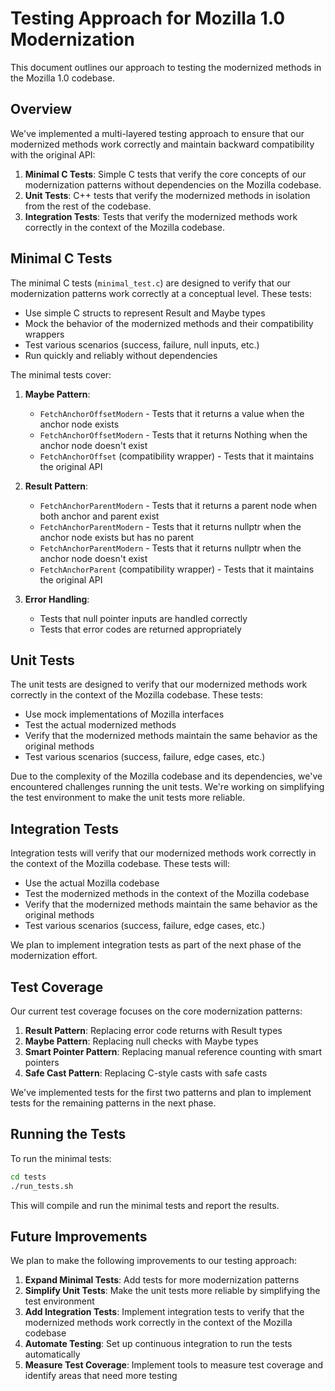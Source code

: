 # Testing Approach for Mozilla 1.0 Modernization

This document outlines our approach to testing the modernized methods in the Mozilla 1.0 codebase.

## Overview

We've implemented a multi-layered testing approach to ensure that our modernized methods work correctly and maintain backward compatibility with the original API:

1. **Minimal C Tests**: Simple C tests that verify the core concepts of our modernization patterns without dependencies on the Mozilla codebase.
2. **Unit Tests**: C++ tests that verify the modernized methods in isolation from the rest of the codebase.
3. **Integration Tests**: Tests that verify the modernized methods work correctly in the context of the Mozilla codebase.

## Minimal C Tests

The minimal C tests (`minimal_test.c`) are designed to verify that our modernization patterns work correctly at a conceptual level. These tests:

- Use simple C structs to represent Result<T> and Maybe<T> types
- Mock the behavior of the modernized methods and their compatibility wrappers
- Test various scenarios (success, failure, null inputs, etc.)
- Run quickly and reliably without dependencies

The minimal tests cover:

1. **Maybe<T> Pattern**:
   - `FetchAnchorOffsetModern` - Tests that it returns a value when the anchor node exists
   - `FetchAnchorOffsetModern` - Tests that it returns Nothing when the anchor node doesn't exist
   - `FetchAnchorOffset` (compatibility wrapper) - Tests that it maintains the original API

2. **Result<T> Pattern**:
   - `FetchAnchorParentModern` - Tests that it returns a parent node when both anchor and parent exist
   - `FetchAnchorParentModern` - Tests that it returns nullptr when the anchor node exists but has no parent
   - `FetchAnchorParentModern` - Tests that it returns nullptr when the anchor node doesn't exist
   - `FetchAnchorParent` (compatibility wrapper) - Tests that it maintains the original API

3. **Error Handling**:
   - Tests that null pointer inputs are handled correctly
   - Tests that error codes are returned appropriately

## Unit Tests

The unit tests are designed to verify that our modernized methods work correctly in the context of the Mozilla codebase. These tests:

- Use mock implementations of Mozilla interfaces
- Test the actual modernized methods
- Verify that the modernized methods maintain the same behavior as the original methods
- Test various scenarios (success, failure, edge cases, etc.)

Due to the complexity of the Mozilla codebase and its dependencies, we've encountered challenges running the unit tests. We're working on simplifying the test environment to make the unit tests more reliable.

## Integration Tests

Integration tests will verify that our modernized methods work correctly in the context of the Mozilla codebase. These tests will:

- Use the actual Mozilla codebase
- Test the modernized methods in the context of the Mozilla codebase
- Verify that the modernized methods maintain the same behavior as the original methods
- Test various scenarios (success, failure, edge cases, etc.)

We plan to implement integration tests as part of the next phase of the modernization effort.

## Test Coverage

Our current test coverage focuses on the core modernization patterns:

1. **Result<T> Pattern**: Replacing error code returns with Result<T> types
2. **Maybe<T> Pattern**: Replacing null checks with Maybe<T> types
3. **Smart Pointer Pattern**: Replacing manual reference counting with smart pointers
4. **Safe Cast Pattern**: Replacing C-style casts with safe casts

We've implemented tests for the first two patterns and plan to implement tests for the remaining patterns in the next phase.

## Running the Tests

To run the minimal tests:

```bash
cd tests
./run_tests.sh
```

This will compile and run the minimal tests and report the results.

## Future Improvements

We plan to make the following improvements to our testing approach:

1. **Expand Minimal Tests**: Add tests for more modernization patterns
2. **Simplify Unit Tests**: Make the unit tests more reliable by simplifying the test environment
3. **Add Integration Tests**: Implement integration tests to verify that the modernized methods work correctly in the context of the Mozilla codebase
4. **Automate Testing**: Set up continuous integration to run the tests automatically
5. **Measure Test Coverage**: Implement tools to measure test coverage and identify areas that need more testing 